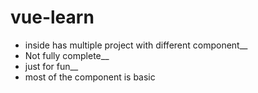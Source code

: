 # vue-learn

- inside has multiple project with different component__
- Not fully complete__
- just for fun__
- most of the component is basic
